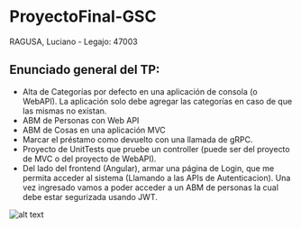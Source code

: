 # ProyectoFinal-GSC
  RAGUSA, Luciano - Legajo: 47003

## Enunciado general del TP:
  - Alta de Categorías por defecto en una aplicación de consola (o WebAPI). La aplicación solo debe agregar las categorías en caso de que las mismas no existan.
  - ABM de Personas con Web API
  - ABM de Cosas en una aplicación MVC
  - Marcar el préstamo como devuelto con una llamada de gRPC.
  - Proyecto de UnitTests que pruebe un controller (puede ser del proyecto de MVC o del proyecto de WebAPI).
  - Del lado del frontend (Angular), armar una página de Login, que me permita acceder al sistema (Llamando a las APIs de Autenticacion). Una vez ingresado vamos a poder acceder a un ABM de personas la cual debe estar segurizada usando JWT.

![alt text](https://prnt.sc/e2m-dupuFGJe)
